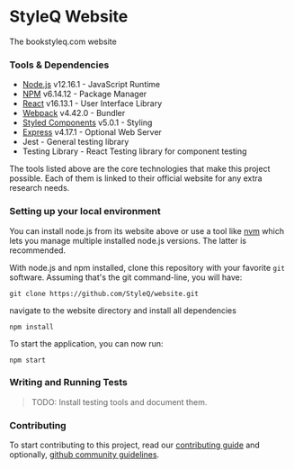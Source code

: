 # StyleQ Website
The bookstyleq.com website

### Tools & Dependencies
- [Node.js](https://nodejs.org/en/) v12.16.1 - JavaScript Runtime
- [NPM](https://www.npmjs.com/) v6.14.12 - Package Manager
- [React](https://reactjs.org/) v16.13.1 - User Interface Library
- [Webpack](https://webpack.js.org/) v4.42.0 - Bundler
- [Styled Components](https://styled-components.com/) v5.0.1 - Styling
- [Express](https://expressjs.com/) v4.17.1 - Optional Web Server
- Jest - General testing library
- Testing Library - React Testing library for component testing

The tools listed above are the core technologies that make this project possible. Each of them is linked to their official website for any extra research needs.

### Setting up your local environment
You can install node.js from its website above or use a tool like [nvm][1] which lets you manage multiple installed node.js versions. The latter is recommended.

With node.js and npm installed, clone this repository with your favorite `git` software. Assuming that's the git command-line, you will have:

```
git clone https://github.com/StyleQ/website.git
```

navigate to the website directory and install all dependencies

```
npm install
```

To start the application, you can now run:

```
npm start
```

### Writing and Running Tests

> TODO: Install testing tools and document them.

### Contributing
To start contributing to this project, read our [contributing guide][2] and optionally, [github community guidelines][3].

[1]: https://github.com/nvm-sh/nvm
[2]: https://github.com/StyleQ/website/blob/staging/Contributing.md
[3]: https://help.github.com/articles/github-community-guidelines